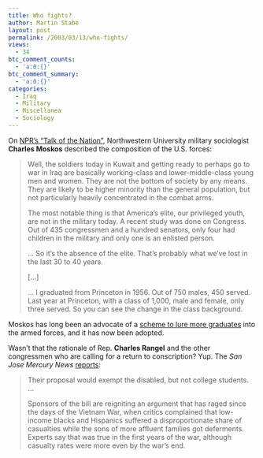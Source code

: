 ```yaml
---
title: Who fights?
author: Martin Stabe
layout: post
permalink: /2003/03/13/who-fights/
views:
  - 34
btc_comment_counts:
  - 'a:0:{}'
btc_comment_summary:
  - 'a:0:{}'
categories:
  - Iraq
  - Military
  - Miscellanea
  - Sociology
---
```

On [NPR&#8217;s &#8220;Talk of the Nation&#8221;][1], Northwestern University military sociologist **Charles Moskos** described the composition of the U.S. forces:  


> Well, the soldiers today in Kuwait and getting ready to perhaps go to war in Iraq are basically working-class and lower-middle-class young men and women. They are not the bottom of society by any means. They are likely to be higher minority than the general population, but not particularly heavily concentrated in the combat arms. 
> 
> The most notable thing is that America&#8217;s elite, our privileged youth, are not in the military today. A recent study was done on Congress. Out of 435 congressmen and a hundred senators, only four had children in the military and only one is an enlisted person.
> 
> &#8230; So it&#8217;s the absence of the elite. That&#8217;s probably what we&#8217;ve lost in the last 30 to 40 years.
> 
> [...]
> 
> &#8230; I graduated from Princeton in 1956. Out of 750 males, 450 served. Last year at Princeton, with a class of 1,000, male and female, only three served. So you can see the change in the class background.

Moskos has long been an advocate of a [scheme to lure more graduates][2] into the armed forces, and it has now been adopted. 

Wasn&#8217;t that the rationale of Rep. **Charles Rangel** and the other congressmen who are calling for a return to conscription? Yup. The *San Jose Mercury News* [reports][3]:  


> Their proposal would exempt the disabled, but not college students. &#8230; 
> 
> Sponsors of the bill are reigniting an argument that has raged since the days of the Vietnam War, when critics complained that low-income blacks and Hispanics suffered a disproportionate share of casualties while the sons of more affluent families got deferments. Experts say that was true in the first years of the war, although casualty rates were more even by the war&#8217;s end.

 [1]: http://www.npr.org/programs/totn/transcripts/2003/mar/030311.moskos.html
 [2]: http://www.dailynorthwestern.com/vnews/display.v/ART/2003/02/17/3e50efc9643d5
 [3]: http://www.bayarea.com/mld/mercurynews/news/5356998.htm